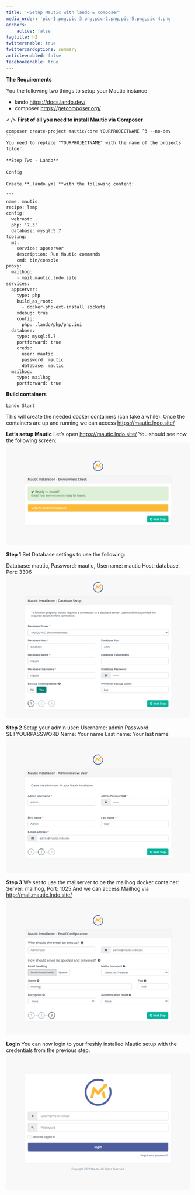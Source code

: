 ```yaml
---
title: '<Setup Mautic with lando & composer'
media_order: 'pic-1.png,pic-3.png,pic-2.png,pic-5.png,pic-4.png'
anchors:
    active: false
tagtitle: h2
twitterenable: true
twittercardoptions: summary
articleenabled: false
facebookenable: true
---
```


**The Requirements**

You the following two things to setup your Mautic instance
* lando https://docs.lando.dev/
* composer https://getcomposer.org/

<&nbsp;/>
**First of all you need to install Mautic via Composer**

````
composer create-project mautic/core YOURPROJECTNAME ^3 --no-dev
```
You need to replace "YOURPROJECTNAME" with the name of the projects folder.

**Step Two - Lando**

Config

Create **.lando.yml **with the following content:

```
name: mautic
recipe: lamp
config:
  webroot: .
  php: '7.3'
  database: mysql:5.7
tooling:
  mt:
    service: appserver
    description: Run Mautic commands
    cmd: bin/console
proxy:
  mailhog:
    - mail.mautic.lndo.site
services:
  appserver:
    type: php
    build_as_root:
      - docker-php-ext-install sockets
    xdebug: true
    config:
      php: .lando/php/php.ini
  database:
    type: mysql:5.7
    portforward: true
    creds:
      user: mautic
      password: mautic
      database: mautic
  mailhog:
    type: mailhog
    portforward: true
````
**Build containers**
```
Lando Start
```
This will create the needed docker containers (can take a while).
Once the containers are up and running we can access
https://mautic.lndo.site/

**Let’s setup Mautic**
Let’s open https://mautic.lndo.site/
You should see now the following screen:
![](pic-1.png)

**Step 1**
Set Database settings to use the following:

Database: mautic,
Password: mautic,
Username: mautic
Host: database,
Port: 3306
![](pic-2.png)

**Step 2**
Setup your admin user:
Username: admin
Password: SETYOURPASSWORD
Name: Your name
Last name: Your last name
![](pic-3.png)

**Step 3**
We set to use the mailserver to be the mailhog docker container:
Server: mailhog,
Port: 1025
And we can access Mailhog via
http://mail.mautic.lndo.site/
![](pic-4.png)

**Login**
You can now login to your freshly installed Mautic setup with the credentials from the previous step.
![](pic-5.png)